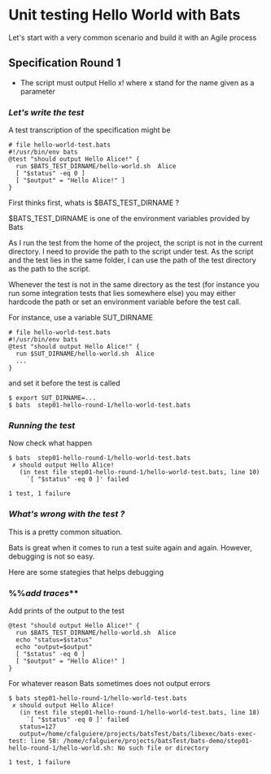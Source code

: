 # Unit testing Hello World with Bats

Let's start with a very common scenario and build it with an Agile process

## Specification Round 1

- The script must output Hello x! where x stand for the name given as a parameter


### **_Let's write the test_**

A test transcription of the specification might be

````
# file hello-world-test.bats
#!/usr/bin/env bats
@test "should output Hello Alice!" {
  run $BATS_TEST_DIRNAME/hello-world.sh  Alice
  [ "$status" -eq 0 ]
  [ "$output" = "Hello Alice!" ]
}
````


First thinks first, whats is $BATS_TEST_DIRNAME ?

$BATS_TEST_DIRNAME is one of the environment variables provided by Bats

As I run the test from the home of the project, the script is not in the current directory.
I need to provide the path to the script under test. As the script and the test lies in the same folder, I can use the path of the test directory as the path to the script.


Whenever the test is not in the same directory as the test (for instance you run some integration tests that lies somewhere else) you may either hardcode the path or set an environment variable before the test call.

For instance, use a variable SUT_DIRNAME

````
# file hello-world-test.bats
#!/usr/bin/env bats
@test "should output Hello Alice!" {
  run $SUT_DIRNAME/hello-world.sh  Alice
  ...
}
````

and set it before the test is called

````
$ export SUT_DIRNAME=...
$ bats  step01-hello-round-1/hello-world-test.bats
````


### **_Running the test_**

Now check what happen

````
$ bats  step01-hello-round-1/hello-world-test.bats
 ✗ should output Hello Alice!
   (in test file step01-hello-round-1/hello-world-test.bats, line 10)
     `[ "$status" -eq 0 ]' failed

1 test, 1 failure
````


### **_What's wrong with the test ?_**

This is a pretty common situation.

Bats is great when it comes to run a test suite again and again. However, debugging is not so easy.

Here are some stategies that helps debugging

### %%_add traces_**

Add prints of the output to the test

```
@test "should output Hello Alice!" {
  run $BATS_TEST_DIRNAME/hello-world.sh  Alice
  echo "status=$status"
  echo "output=$output"
  [ "$status" -eq 0 ]
  [ "$output" = "Hello Alice!" ]
}
```

For whatever reason Bats sometimes does not output errors

````
$ bats step01-hello-round-1/hello-world-test.bats
 ✗ should output Hello Alice!
   (in test file step01-hello-round-1/hello-world-test.bats, line 18)
     `[ "$status" -eq 0 ]' failed
   status=127
   output=/home/cfalguiere/projects/batsTest/bats/libexec/bats-exec-test: line 58: /home/cfalguiere/projects/batsTest/bats-demo/step01-hello-round-1/hello-world.sh: No such file or directory

1 test, 1 failure
````



